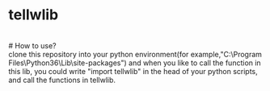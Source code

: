 # tellwlib<br>
<br>
# How to use?<br>
clone this repository into your python environment(for example,"C:\Program Files\Python36\Lib\site-packages") and when you like to call the function in this lib, you could write "import tellwlib" in the head of your python scripts, and call the functions in tellwlib.
